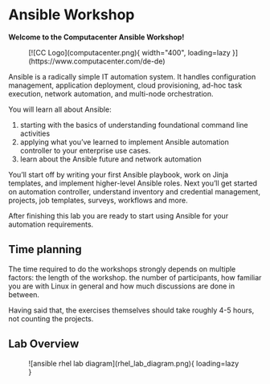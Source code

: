 # Ansible Workshop

**Welcome to the Computacenter Ansible Workshop!**

<figure markdown>
  [![CC Logo](computacenter.png){ width="400", loading=lazy }](https://www.computacenter.com/de-de)
  <figcaption></figcaption>
</figure>

Ansible is a radically simple IT automation system. It handles configuration management, application deployment, cloud provisioning, ad-hoc task execution, network automation, and multi-node orchestration. 

You will learn all about Ansible:

1. starting with the basics of understanding foundational command line activities 
2. applying what you’ve learned to implement Ansible automation controller to your enterprise use cases. 
3. learn about the Ansible future and network automation

You’ll start off by writing your first Ansible playbook, work on Jinja templates, and implement higher-level Ansible roles. Next you’ll get started on automation controller, understand inventory and credential management, projects, job templates, surveys, workflows and more.

After finishing this lab you are ready to start using Ansible for your automation requirements.

## Time planning

The time required to do the workshops strongly depends on multiple factors: the length of the workshop. the number of participants, how familiar you are with Linux in general and how much discussions are done in between.

Having said that, the exercises themselves should take roughly 4-5 hours, not counting the projects.  

## Lab Overview

<figure markdown>
  ![ansible rhel lab diagram](rhel_lab_diagram.png){ loading=lazy }
  <figcaption></figcaption>
</figure>

